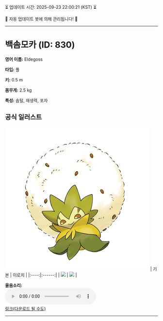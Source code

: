 
⏳ 업데이트 시간: 2025-09-23 22:00:21 (KST) ⏳

🤖 자동 업데이트 봇에 의해 관리됩니다! 🤖

---

# 백솜모카 (ID: 830)
**영어 이름:** Eldegoss

**타입:** 풀

**키:** 0.5 m

**몸무게:** 2.5 kg

**특성:** 솜털, 재생력, 포자

## 공식 일러스트
![](https://raw.githubusercontent.com/PokeAPI/sprites/master/sprites/pokemon/other/official-artwork/830.png)
| 기본 | 이로치 |
|:----:|:------:|
| <img src="http://play.pokemonshowdown.com/sprites/ani/eldegoss.gif" width="200"> | <img src="http://play.pokemonshowdown.com/sprites/ani-shiny/eldegoss.gif" width="200"> |

**울음소리:**<br><audio controls src="https://raw.githubusercontent.com/PokeAPI/cries/main/cries/pokemon/latest/830.ogg"></audio><br> [링크(다운로드 될 수도)](https://raw.githubusercontent.com/PokeAPI/cries/main/cries/pokemon/latest/830.ogg)


---
